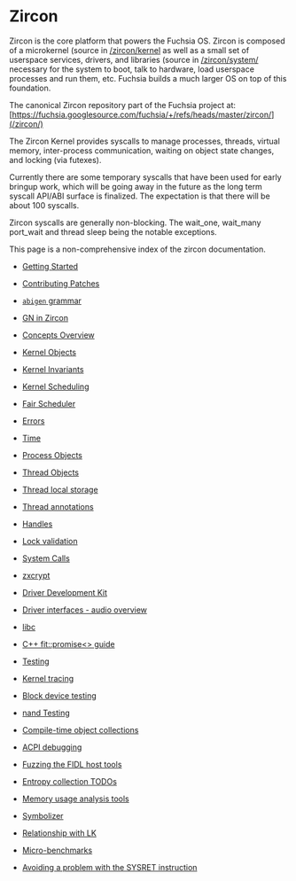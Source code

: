 # Zircon

Zircon is the core platform that powers the Fuchsia OS.  Zircon is
composed of a microkernel (source in [/zircon/kernel](/zircon/kernel)
as well as a small set of userspace services, drivers, and libraries
(source in [/zircon/system/](/zircon/system) necessary for the system
to boot, talk to hardware, load userspace processes and run them, etc.
Fuchsia builds a much larger OS on top of this foundation.

The canonical Zircon repository part of the Fuchsia project
at: [https://fuchsia.googlesource.com/fuchsia/+/refs/heads/master/zircon/](/zircon/)

The Zircon Kernel provides syscalls to manage processes, threads,
virtual memory, inter-process communication, waiting on object state
changes, and locking (via futexes).

Currently there are some temporary syscalls that have been used for early
bringup work, which will be going away in the future as the long term
syscall API/ABI surface is finalized.  The expectation is that there will
be about 100 syscalls.

Zircon syscalls are generally non-blocking.  The wait_one, wait_many
port_wait and thread sleep being the notable exceptions.

This page is a non-comprehensive index of the zircon documentation.

+ [Getting Started](getting_started.md)
+ [Contributing Patches](/docs/contribute/contributing.md)
+ [`abigen` grammar](abigen/grammar.md)
+ [GN in Zircon](gn/zircon_gn.md)

+ [Concepts Overview](concepts.md)
+ [Kernel Objects](objects.md)
+ [Kernel Invariants](kernel_invariants.md)
+ [Kernel Scheduling](kernel_scheduling.md)
+ [Fair Scheduler](fair_scheduler.md)
+ [Errors](errors.md)
+ [Time](time.md)

+ [Process Objects](objects/process.md)
+ [Thread Objects](objects/thread.md)
+ [Thread local storage](tls.md)
+ [Thread annotations](thread_annotations.md)
+ [Handles](handles.md)
+ [Lock validation](lockdep.md)
+ [System Calls](/docs/reference/syscalls/README.md)
+ [zxcrypt](zxcrypt.md)

+ [Driver Development Kit](ddk/overview.md)
+ [Driver interfaces - audio overview](driver_interfaces/audio_overview.md)

+ [libc](libc.md)
+ [C++ fit::promise<> guide](fit_promise_guide.md)

+ [Testing](testing.md)
+ [Kernel tracing](tracing/ktrace.md)
+ [Block device testing](block_device_testing.md)
+ [nand Testing](nand_testing.md)

+ [Compile-time object collections](compile_time_object_collections.md)
+ [ACPI debugging](debugging/acpi.md)
+ [Fuzzing the FIDL host tools](fuzzing_fidl.md)
+ [Entropy collection TODOs](entropy_collection_todos.md)
+ [Memory usage analysis tools](memory.md)
+ [Symbolizer](/docs/reference/kernel/symbolizer_markup.md)
+ [Relationship with LK](zx_and_lk.md)
+ [Micro-benchmarks](benchmarks/microbenchmarks.md)
+ [Avoiding a problem with the SYSRET instruction](sysret_problem.md)
